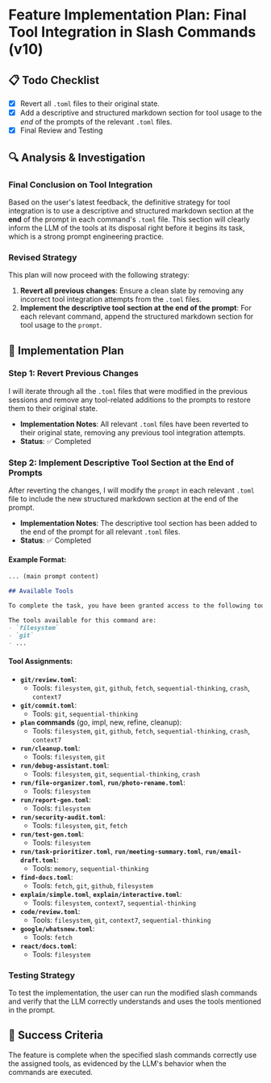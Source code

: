 # Feature Implementation Plan: Final Tool Integration in Slash Commands (v10)

## 📋 Todo Checklist

- [x] Revert all `.toml` files to their original state.
- [x] Add a descriptive and structured markdown section for tool usage to the *end* of the prompts of the relevant `.toml` files.
- [x] Final Review and Testing

## 🔍 Analysis & Investigation

### Final Conclusion on Tool Integration
Based on the user's latest feedback, the definitive strategy for tool integration is to use a descriptive and structured markdown section at the **end** of the prompt in each command's `.toml` file. This section will clearly inform the LLM of the tools at its disposal right before it begins its task, which is a strong prompt engineering practice.

### Revised Strategy
This plan will now proceed with the following strategy:
1.  **Revert all previous changes**: Ensure a clean slate by removing any incorrect tool integration attempts from the `.toml` files.
2.  **Implement the descriptive tool section at the end of the prompt**: For each relevant command, append the structured markdown section for tool usage to the `prompt`.

## 📝 Implementation Plan

### Step 1: Revert Previous Changes
I will iterate through all the `.toml` files that were modified in the previous sessions and remove any tool-related additions to the prompts to restore them to their original state.
- **Implementation Notes**: All relevant `.toml` files have been reverted to their original state, removing any previous tool integration attempts.
- **Status**: ✅ Completed

### Step 2: Implement Descriptive Tool Section at the End of Prompts
After reverting the changes, I will modify the `prompt` in each relevant `.toml` file to include the new structured markdown section at the end of the prompt.
- **Implementation Notes**: The descriptive tool section has been added to the end of the prompt for all relevant `.toml` files.
- **Status**: ✅ Completed

#### Example Format:
```markdown
... (main prompt content)

## Available Tools

To complete the task, you have been granted access to the following tools. You are expected to use them as needed.

The tools available for this command are:
- `filesystem`
- `git`
- ...
```

#### Tool Assignments:

-   **`git/review.toml`**:
    -   Tools: `filesystem`, `git`, `github`, `fetch`, `sequential-thinking`, `crash`, `context7`
-   **`git/commit.toml`**:
    -   Tools: `git`, `sequential-thinking`
-   **`plan` commands** (go, impl, new, refine, cleanup):
    -   Tools: `filesystem`, `git`, `github`, `fetch`, `sequential-thinking`, `crash`, `context7`
-   **`run/cleanup.toml`**:
    -   Tools: `filesystem`, `git`
-   **`run/debug-assistant.toml`**:
    -   Tools: `filesystem`, `git`, `sequential-thinking`, `crash`
-   **`run/file-organizer.toml`**, **`run/photo-rename.toml`**:
    -   Tools: `filesystem`
-   **`run/report-gen.toml`**:
    -   Tools: `filesystem`
-   **`run/security-audit.toml`**:
    -   Tools: `filesystem`, `git`, `fetch`
-   **`run/test-gen.toml`**:
    -   Tools: `filesystem`
-   **`run/task-prioritizer.toml`**, **`run/meeting-summary.toml`**, **`run/email-draft.toml`**:
    -   Tools: `memory`, `sequential-thinking`
-   **`find-docs.toml`**:
    -   Tools: `fetch`, `git`, `github`, `filesystem`
-   **`explain/simple.toml`**, **`explain/interactive.toml`**:
    -   Tools: `filesystem`, `context7`, `sequential-thinking`
-   **`code/review.toml`**:
    -   Tools: `filesystem`, `git`, `context7`, `sequential-thinking`
-   **`google/whatsnew.toml`**:
    -   Tools: `fetch`
-   **`react/docs.toml`**:
    -   Tools: `filesystem`

### Testing Strategy
To test the implementation, the user can run the modified slash commands and verify that the LLM correctly understands and uses the tools mentioned in the prompt.

## 🎯 Success Criteria
The feature is complete when the specified slash commands correctly use the assigned tools, as evidenced by the LLM's behavior when the commands are executed.

